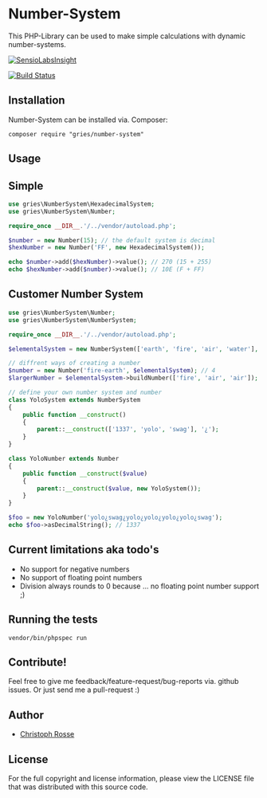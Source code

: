 Number-System
========

This PHP-Library can be used to make simple calculations with dynamic number-systems.

[![SensioLabsInsight](https://insight.sensiolabs.com/projects/53d14756-ee29-4339-9956-d2f0e1b2e9b7/big.png)](https://insight.sensiolabs.com/projects/49b6b2b4-06a6-40c3-af3f-a921e790e0c6)

[![Build Status](https://travis-ci.org/gries/number-system.png?branch=master)](https://travis-ci.org/gries/number-system)

Installation
------------

Number-System can be installed via. Composer:

    composer require "gries/number-system"

Usage
-----------

Simple
-----------
```php
use gries\NumberSystem\HexadecimalSystem;
use gries\NumberSystem\Number;

require_once __DIR__.'/../vendor/autoload.php';

$number = new Number(15); // the default system is decimal
$hexNumber = new Number('FF', new HexadecimalSystem());

echo $number->add($hexNumber)->value(); // 270 (15 + 255)
echo $hexNumber->add($number)->value(); // 10E (F + FF)
```

Customer Number System
----------------------
```php
use gries\NumberSystem\Number;
use gries\NumberSystem\NumberSystem;

require_once __DIR__.'/../vendor/autoload.php';

$elementalSystem = new NumberSystem(['earth', 'fire', 'air', 'water'], '-');

// diffrent ways of creating a number
$number = new Number('fire-earth', $elementalSystem); // 4
$largerNumber = $elementalSystem->buildNumber(['fire', 'air', 'air']); // 26

// define your own number system and number
class YoloSystem extends NumberSystem
{
    public function __construct()
    {
        parent::__construct(['1337', 'yolo', 'swag'], '¿');
    }
}

class YoloNumber extends Number
{
    public function __construct($value)
    {
        parent::__construct($value, new YoloSystem());
    }
}

$foo = new YoloNumber('yolo¿swag¿yolo¿yolo¿yolo¿yolo¿swag');
echo $foo->asDecimalString(); // 1337
```

Current limitations aka todo's
-----------------------------
* No support for negative numbers
* No support of floating point numbers
* Division always rounds to 0 because ... no floating point number support ;)

Running the tests
-----------------
    vendor/bin/phpspec run

Contribute!
-----------
Feel free to give me feedback/feature-request/bug-reports via. github issues.
Or just send me a pull-request :)


Author
------

- [Christoph Rosse](http://twitter.com/griesx)

License
-------

For the full copyright and license information, please view the LICENSE file that was distributed with this source code.
